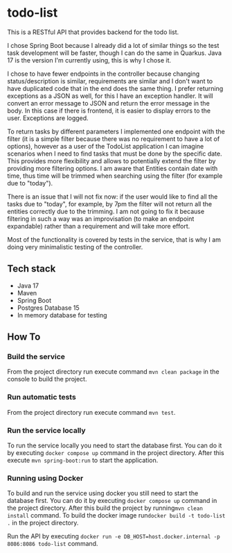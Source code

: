 # todo-list

This is a RESTful API that provides backend for the todo list.

I chose Spring Boot because I already did a lot of similar things so the test task development will be faster, though I
can do the same in Quarkus. Java 17 is the version I'm currently using, this is why I chose it.

I chose to have fewer endpoints in the controller because changing status/description is similar, requirements are
similar and I don't want to have duplicated code that in the end does the same thing.
I prefer returning exceptions as a JSON as well, for this I have an exception handler. It will convert an error message
to JSON and return the error message in the body. In this case if there is frontend, it is easier to display errors to
the user. Exceptions are logged.

To return tasks by different parameters I implemented one endpoint with the filter (it is a simple filter because there
was no requirement to have a lot of options), however as a user of the TodoList application I can imagine scenarios
when I need to find tasks that must be done by the specific date. This provides more flexibility and allows to
potentially extend the filter by providing more filtering options. I am aware that Entities contain date with time, thus
time will be trimmed when searching using the filter (for example due to "today").

There is an issue that I will not fix now: if the user would like to find all the tasks due to "today", for example, by
7pm the filter will not return all the entities correctly due to the trimming. I am not going to fix it because
filtering in such a way was an improvisation (to make an endpoint expandable) rather than a requirement and will take
more effort.

Most of the functionality is covered by tests in the service, that is why I am doing very minimalistic testing of the
controller.

## Tech stack

- Java 17
- Maven
- Spring Boot
- Postgres Database 15
- In memory database for testing

## How To

### Build the service

From the project directory run execute command `mvn clean package` in the console to build the project.

### Run automatic tests

From the project directory run execute command `mvn test`.

### Run the service locally

To run the service locally you need to start the database first. You can do it by executing `docker compose up` command
in the project directory.
After this execute `mvn spring-boot:run` to start the application.

### Running using Docker

To build and run the service using docker you still need to start the database first. You can do it by
executing `docker compose up` command in the project directory.
After this build the project by running`mvn clean install` command.
To build the docker image run`docker build -t todo-list .` in the project directory.

Run the API by executing `docker run -e DB_HOST=host.docker.internal -p 8086:8086 todo-list` command.